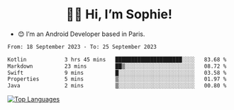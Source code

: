 <h1 align="center"> 👋🏽 Hi, I’m Sophie! </h1>  

- 😊 I’m an Android Developer based in Paris.

<!--START_SECTION:waka-->

```txt
From: 18 September 2023 - To: 25 September 2023

Kotlin            3 hrs 45 mins   █████████████████████░░░░   83.68 %
Markdown          23 mins         ██▒░░░░░░░░░░░░░░░░░░░░░░   08.72 %
Swift             9 mins          █░░░░░░░░░░░░░░░░░░░░░░░░   03.58 %
Properties        5 mins          ▒░░░░░░░░░░░░░░░░░░░░░░░░   01.97 %
Java              2 mins          ▒░░░░░░░░░░░░░░░░░░░░░░░░   00.80 %
```

<!--END_SECTION:waka-->

<!-- [![My GitHub stats](https://github-readme-stats.vercel.app/api?username=sophicapri&show_icons=true&theme=buefy)](https://github.com/anuraghazra/github-readme-stats) -->

[![Top Languages](https://github-readme-stats.vercel.app/api/top-langs/?username=sophicapri&langs_count=2&layout=compact)](https://github.com/anuraghazra/github-readme-stats) 

<!-- ![](https://github-readme-streak-stats.herokuapp.com/?user=sophicapri) -->
